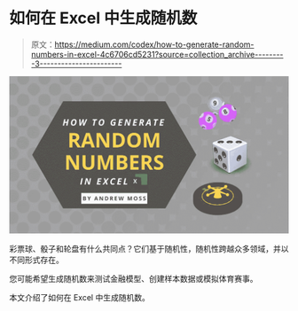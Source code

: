# 如何在 Excel 中生成随机数

> 原文：<https://medium.com/codex/how-to-generate-random-numbers-in-excel-4c6706cd5231?source=collection_archive---------3----------------------->

![](img/79b679304c93cf7a9c20ab333d6a6815.png)

彩票球、骰子和轮盘有什么共同点？它们基于随机性，随机性跨越众多领域，并以不同形式存在。

您可能希望生成随机数来测试金融模型、创建样本数据或模拟体育赛事。

本文介绍了如何在 Excel 中生成随机数。